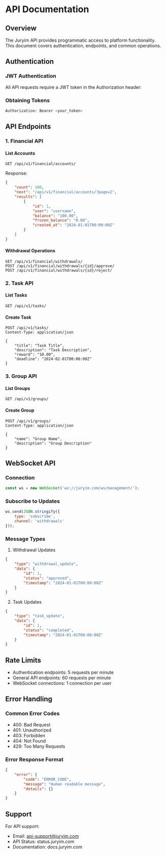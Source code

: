 # API Documentation

## Overview

The Juryim API provides programmatic access to platform functionality. This document covers authentication, endpoints, and common operations.

## Authentication

### JWT Authentication
All API requests require a JWT token in the Authorization header:

### Obtaining Tokens
```bash
Authorization: Bearer <your_token>
```

## API Endpoints

### 1. Financial API

#### List Accounts
```http
GET /api/v1/financial/accounts/
```

Response:
```json
{
    "count": 100,
    "next": "/api/v1/financial/accounts/?page=2",
    "results": [
        {
            "id": 1,
            "user": "username",
            "balance": "100.00",
            "frozen_balance": "0.00",
            "created_at": "2024-01-01T00:00:00Z"
        }
    ]
}
```

#### Withdrawal Operations
```http
GET /api/v1/financial/withdrawals/
POST /api/v1/financial/withdrawals/{id}/approve/
POST /api/v1/financial/withdrawals/{id}/reject/
```

### 2. Task API

#### List Tasks
```http
GET /api/v1/tasks/
```

#### Create Task
```http
POST /api/v1/tasks/
Content-Type: application/json

{
    "title": "Task Title",
    "description": "Task Description",
    "reward": "10.00",
    "deadline": "2024-02-01T00:00:00Z"
}
```

### 3. Group API

#### List Groups
```http
GET /api/v1/groups/
```

#### Create Group
```http
POST /api/v1/groups/
Content-Type: application/json

{
    "name": "Group Name",
    "description": "Group Description"
}
```

## WebSocket API

### Connection
```javascript
const ws = new WebSocket('ws://juryim.com/ws/management/');
```

### Subscribe to Updates
```javascript
ws.send(JSON.stringify({
    type: 'subscribe',
    channel: 'withdrawals'
}));
```

### Message Types
1. Withdrawal Updates
```json
{
    "type": "withdrawal_update",
    "data": {
        "id": 1,
        "status": "approved",
        "timestamp": "2024-01-01T00:00:00Z"
    }
}
```

2. Task Updates
```json
{
    "type": "task_update",
    "data": {
        "id": 1,
        "status": "completed",
        "timestamp": "2024-01-01T00:00:00Z"
    }
}
```

## Rate Limits

- Authentication endpoints: 5 requests per minute
- General API endpoints: 60 requests per minute
- WebSocket connections: 1 connection per user

## Error Handling

### Common Error Codes
- 400: Bad Request
- 401: Unauthorized
- 403: Forbidden
- 404: Not Found
- 429: Too Many Requests

### Error Response Format
```json
{
    "error": {
        "code": "ERROR_CODE",
        "message": "Human readable message",
        "details": {}
    }
}
```

## Support

For API support:
- Email: api-support@juryim.com
- API Status: status.juryim.com
- Documentation: docs.juryim.com